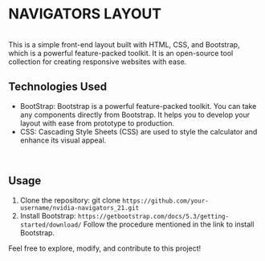 # NAVIGATORS LAYOUT
<br>
This is a simple front-end layout built with HTML, CSS, and Bootstrap, which is a powerful feature-packed toolkit. It is an open-source tool collection for creating responsive websites with ease.
<br>

## Technologies Used
- BootStrap: Bootstrap is a powerful feature-packed toolkit. You can take any components directly from Bootstrap. It helps you to develop your layout with ease from prototype to production.
- CSS: Cascading Style Sheets (CSS) are used to style the calculator and enhance its visual appeal.
<br>


## Usage
1. Clone the repository: git clone `https://github.com/your-username/nvidia-navigators_21.git`
2. Install Bootstrap: `https://getbootstrap.com/docs/5.3/getting-started/download/` Follow the procedure mentioned in the link to install Bootstrap.

Feel free to explore, modify, and contribute to this project! 

